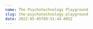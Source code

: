 ```yaml
---
name: The Psychotechnology Playground
slug: the-psychotechnology-playground
date: 2022-05-05T09:51:44.095Z
---
```



